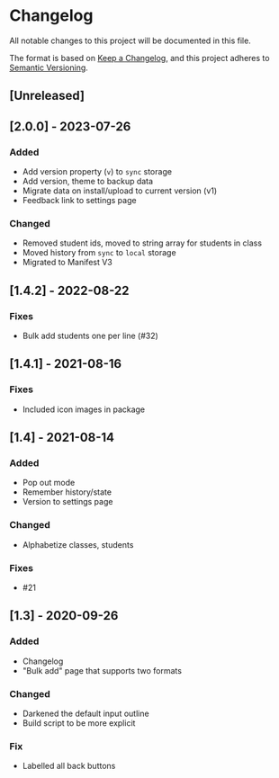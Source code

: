 # Changelog
All notable changes to this project will be documented in this file.

The format is based on [Keep a Changelog](https://keepachangelog.com/en/1.0.0/),
and this project adheres to [Semantic Versioning](https://semver.org/spec/v2.0.0.html).

## [Unreleased]

## [2.0.0] - 2023-07-26

### Added

- Add version property (`v`) to `sync` storage
- Add version, theme to backup data
- Migrate data on install/upload to current version (v1)
- Feedback link to settings page

### Changed

- Removed student ids, moved to string array for students in class
- Moved history from `sync` to `local` storage
- Migrated to Manifest V3

## [1.4.2] - 2022-08-22

### Fixes

- Bulk add students one per line (#32)

## [1.4.1] - 2021-08-16

### Fixes

- Included icon images in package

## [1.4] - 2021-08-14

### Added

- Pop out mode
- Remember history/state
- Version to settings page

### Changed

- Alphabetize classes, students

### Fixes

- #21

## [1.3] - 2020-09-26

### Added

- Changelog
- "Bulk add" page that supports two formats

### Changed

- Darkened the default input outline
- Build script to be more explicit

### Fix

- Labelled all back buttons